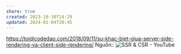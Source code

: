```yaml
---
share: true
created: 2023-10-30T14:29
updated: 2024-01-04T20:45
---
```


https://toidicodedao.com/2018/09/11/su-khac-biet-giua-server-side-rendering-va-client-side-rendering/
Nguồn:: ![SSR & CSR - YouTube](https://www.youtube.com/watch?v=HLEu57iLrRo)